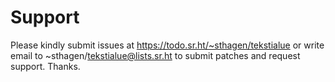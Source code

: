 # Support

Please kindly submit issues at https://todo.sr.ht/~sthagen/tekstialue or write email to ~sthagen/tekstialue@lists.sr.ht to submit patches and request support. Thanks.
